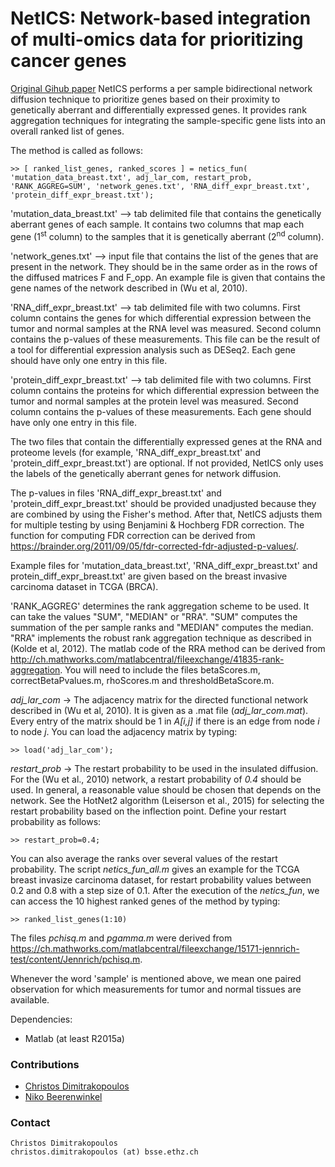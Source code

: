 # NetICS: Network-based integration of multi-omics data for prioritizing cancer genes

[Original Gihub paper](https://github.com/cbg-ethz/netics)
NetICS performs a per sample bidirectional network diffusion technique to prioritize genes based on their proximity to genetically aberrant and differentially expressed genes. It provides rank aggregation techniques for integrating the sample-specific gene lists into an overall ranked list of genes.

The method is called as follows:

```
>> [ ranked_list_genes, ranked_scores ] = netics_fun( 'mutation_data_breast.txt', adj_lar_com, restart_prob, 'RANK_AGGREG=SUM', 'network_genes.txt', 'RNA_diff_expr_breast.txt', 'protein_diff_expr_breast.txt');
```

'mutation_data_breast.txt' --> tab delimited file that contains the genetically aberrant genes of each sample. It contains two columns that map each gene (1<sup>st</sup> column) to the samples that it is genetically aberrant (2<sup>nd</sup> column).

'network_genes.txt' --> input file that contains the list of the genes that are present in the network. They should be in the same order as in the rows of the diffused matrices F and F_opp. An example file is given that contains the gene names of the network described in (Wu et al, 2010).

'RNA_diff_expr_breast.txt' --> tab delimited file with two columns. First column contains the genes for which differential expression between the tumor and normal samples at the RNA level was measured. Second column contains the p-values of these measurements. This file can be the result of a tool for differential expression analysis such as DESeq2. Each gene should have only one entry in this file.

'protein_diff_expr_breast.txt' --> tab delimited file with two columns. First column contains the proteins for which differential expression between the tumor and normal samples at the protein level was measured. Second column contains the p-values of these measurements. Each gene should have only one entry in this file.

The two files that contain the differentially expressed genes at the RNA and proteome levels (for example, 'RNA_diff_expr_breast.txt' and 'protein_diff_expr_breast.txt') are optional. If not provided, NetICS only uses the labels of the genetically aberrant genes for network diffusion.

The p-values in files 'RNA_diff_expr_breast.txt' and 'protein_diff_expr_breast.txt' should be provided unadjusted because they are combined by using the Fisher's method. After that, NetICS adjusts them for multiple testing by using Benjamini & Hochberg FDR correction. The function for computing FDR correction can be derived from https://brainder.org/2011/09/05/fdr-corrected-fdr-adjusted-p-values/.

Example files for 'mutation_data_breast.txt', 'RNA_diff_expr_breast.txt' and protein_diff_expr_breast.txt' are given based on the breast invasive carcinoma dataset in TCGA (BRCA).

'RANK_AGGREG' determines the rank aggregation scheme to be used. It can take the values "SUM", "MEDIAN" or "RRA". "SUM" computes the summation of the per sample ranks and "MEDIAN" computes the median. "RRA" implements the robust rank aggregation technique as described in (Kolde et al, 2012). The matlab code of the RRA method can be derived from http://ch.mathworks.com/matlabcentral/fileexchange/41835-rank-aggregation. You will need to include the files betaScores.m, correctBetaPvalues.m, rhoScores.m and thresholdBetaScore.m.

_adj_lar_com_ -> The adjacency matrix for the directed functional network described in (Wu et al, 2010). It is given as a .mat file (_adj_lar_com.mat_). Every entry of the matrix should be 1 in _A[i,j]_ if there is an edge from node _i_ to node _j_. You can load the adjacency matrix by typing:

```
>> load('adj_lar_com');
```

_restart_prob_ -> The restart probability to be used in the insulated diffusion. For the (Wu et al., 2010) network, a restart probability of _0.4_ should be used. In general, a reasonable value should be chosen that depends on the network. See the HotNet2 algorithm (Leiserson et al., 2015) for selecting the restart probability based on the inflection point. Define your restart probability as follows:

```
>> restart_prob=0.4;
```

You can also average the ranks over several values of the restart probability. The script _netics_fun_all.m_ gives an example for the TCGA breast invasize carcinoma dataset, for restart probability values between 0.2 and 0.8 with a step size of 0.1. After the execution of the _netics_fun_, we can access the 10 highest ranked genes of the method by typing:

```
>> ranked_list_genes(1:10)
```

The files _pchisq.m_ and _pgamma.m_ were derived from https://ch.mathworks.com/matlabcentral/fileexchange/15171-jennrich-test/content/Jennrich/pchisq.m.

Whenever the word 'sample' is mentioned above, we mean one paired observation for which measurements for tumor and normal tissues are available.

Dependencies:
  - Matlab (at least R2015a)

### Contributions
- [Christos Dimitrakopoulos](https://www.bsse.ethz.ch/cbg/group/people/person-detail.html?persid=197642)
- [Niko Beerenwinkel](http://www.bsse.ethz.ch/cbg/group/people/person-detail.html?persid=149417)

### Contact
```
Christos Dimitrakopoulos
christos.dimitrakopoulos (at) bsse.ethz.ch
```

